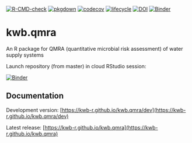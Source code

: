 [![R-CMD-check](https://github.com/KWB-R/kwb.qmra/workflows/R-CMD-check/badge.svg)](https://github.com/KWB-R/kwb.qmra/actions?query=workflow%3AR-CMD-check)
[![pkgdown](https://github.com/KWB-R/kwb.qmra/workflows/pkgdown/badge.svg)](https://github.com/KWB-R/kwb.qmra/actions?query=workflow%3Apkgdown)
[![codecov](https://codecov.io/github/KWB-R/kwb.qmra/branch/master/graphs/badge.svg)](https://codecov.io/github/KWB-R/kwb.qmra)
[![lifecycle](https://img.shields.io/badge/lifecycle-maturing-blue.svg)](https://www.tidyverse.org/lifecycle/#maturing)
[![DOI](https://zenodo.org/badge/68301647.svg)](https://zenodo.org/badge/latestdoi/68301647)
[![Binder](http://mybinder.org/badge.svg)](https://mybinder.org/v2/gh/kwb-r/kwb.qmra/master?urlpath=rstudio)

# kwb.qmra

An R package for QMRA (quantitative microbial risk assessment) of water supply systems

Launch repository (from master) in cloud RStudio session: 

[![Binder](http://mybinder.org/badge.svg)](https://mybinder.org/v2/gh/kwb-r/kwb.qmra/master?urlpath=rstudio)

## Documentation

Development version: [https://kwb-r.github.io/kwb.qmra/dev](https://kwb-r.github.io/kwb.qmra/dev)

Latest release: [https://kwb-r.github.io/kwb.qmra](https://kwb-r.github.io/kwb.qmra)
